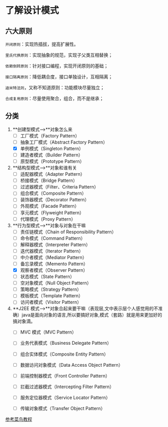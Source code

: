 # 了解设计模式

## 六大原则

`开闭原则`：实现热插拔，提高扩展性。

`里氏代换原则`：实现抽象的规范，实现子父类互相替换；

`依赖倒转原则`：针对接口编程，实现开闭原则的基础；

`接口隔离原则`：降低耦合度，接口单独设计，互相隔离；

`迪米特法则`，又称不知道原则：功能模块尽量独立；

`合成复用原则`：尽量使用聚合，组合，而不是继承；



## 分类

1. **创建型模式-->**对象怎么来
   - [ ] 工厂模式（Factory Pattern）
   - [ ] 抽象工厂模式（Abstract Factory Pattern）
   - [x] 单例模式（Singleton Pattern）
   - [ ] 建造者模式（Builder Pattern）
   - [ ] 原型模式（Prototype Pattern）
2. **结构型模式-->**对象和谁有关
   - [ ] 适配器模式（Adapter Pattern）
   - [ ] 桥接模式（Bridge Pattern）
   - [ ] 过滤器模式（Filter、Criteria Pattern）
   - [ ] 组合模式（Composite Pattern）
   - [ ] 装饰器模式（Decorator Pattern）
   - [ ] 外观模式（Facade Pattern）
   - [ ] 享元模式（Flyweight Pattern）
   - [ ] 代理模式（Proxy Pattern）
3. **行为型模式-->**对象与对象在干嘛
   - [ ] 责任链模式（Chain of Responsibility Pattern）
   - [ ] 命令模式（Command Pattern）
   - [ ] 解释器模式（Interpreter Pattern）
   - [ ] 迭代器模式（Iterator Pattern）
   - [ ] 中介者模式（Mediator Pattern）
   - [ ] 备忘录模式（Memento Pattern）
   - [x] 观察者模式（Observer Pattern）
   - [ ] 状态模式（State Pattern）
   - [ ] 空对象模式（Null Object Pattern）
   - [ ] 策略模式（Strategy Pattern）
   - [ ] 模板模式（Template Pattern）
   - [ ] 访问者模式（Visitor Pattern）
4. **J2EE 模式-->**对象合起来要干嘛（表现层,文中表示层个人感觉用的不准确）java是面向对象的语言,所以要搞好对象,模式（套路）就是用来更加好的搞对象滴。
   - [ ] MVC 模式（MVC Pattern）
   - [ ] 业务代表模式（Business Delegate Pattern）
   - [ ] 组合实体模式（Composite Entity Pattern）
   - [ ] 数据访问对象模式（Data Access Object Pattern）
   - [ ] 前端控制器模式（Front Controller Pattern）
   - [ ] 拦截过滤器模式（Intercepting Filter Pattern）
   - [ ] 服务定位器模式（Service Locator Pattern）
   - [ ] 传输对象模式（Transfer Object Pattern）





[参考菜鸟教程](https://www.runoob.com/design-pattern/design-pattern-intro.html)